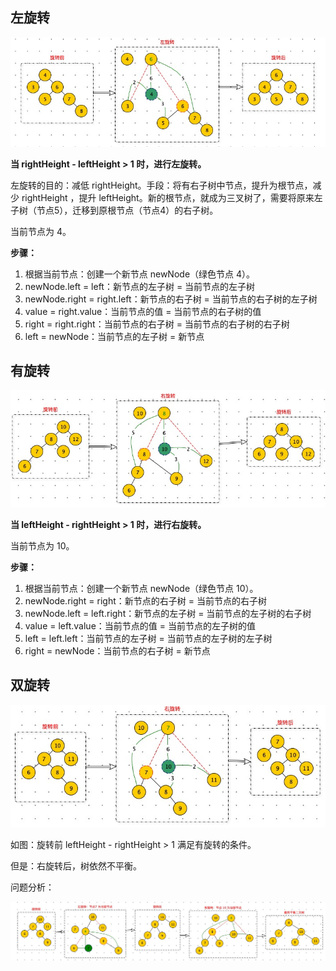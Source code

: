 ## 左旋转

![](../image/20200422204944.jpg)

**当 rightHeight - leftHeight > 1  时，进行左旋转。**

左旋转的目的：减低 rightHeight。手段：将有右子树中节点，提升为根节点，减少 rightHeight ，提升 leftHeight。新的根节点，就成为三叉树了，需要将原来左子树（节点5），迁移到原根节点（节点4）的右子树。

当前节点为 4。



**步骤：**

1. 根据当前节点：创建一个新节点 newNode（绿色节点 4）。
2. newNode.left = left：新节点的左子树 = 当前节点的左子树
3. newNode.right = right.left：新节点的右子树 = 当前节点的右子树的左子树
4. value = right.value：当前节点的值 = 当前节点的右子树的值
5. right = right.right：当前节点的右子树 = 当前节点的右子树的右子树
6. left = newNode：当前节点的左子树 = 新节点

## 有旋转

![](../image/20200422210135.jpg)

**当 leftHeight - rightHeight > 1  时，进行右旋转。**

当前节点为 10。



**步骤：**

1. 根据当前节点：创建一个新节点 newNode（绿色节点 10）。
2. newNode.right = right：新节点的右子树 = 当前节点的右子树
3. newNode.left = left.right：新节点的左子树 = 当前节点的左子树的右子树
4. value = left.value：当前节点的值 = 当前节点的左子树的值
5. left = left.left：当前节点的左子树 = 当前节点的左子树的左子树
6. right = newNode：当前节点的右子树 = 新节点

## 双旋转

![](../image/20200422230553.jpg)

如图：旋转前 leftHeight - rightHeight > 1 满足有旋转的条件。

但是：右旋转后，树依然不平衡。

问题分析：





![](../image/20200422230356.jpg)


